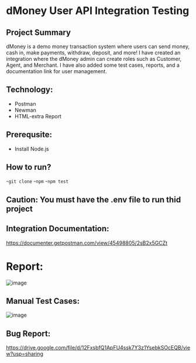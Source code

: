 # dMoney User API Integration Testing

## Project Summary
dMoney is a demo money transaction system where users can send money, cash in, make payments, withdraw, deposit, and more! 
I have created an integration where the dMoney admin can create roles such as Customer, Agent, and Merchant. I have also 
added some test cases, reports, and a documentation link for user management.

## Technology:
- Postman
- Newman
- HTML-extra Report

## Prerequsite:
- Install Node.js

## How to run?
-``` git clone ```
-``` npm ```
-```npm test ```

##  Caution: You must have the .env file to run thid project

## Integration Documentation:
https://documenter.getpostman.com/view/45498805/2sB2x5GCZt

# Report:
![image](https://github.com/user-attachments/assets/09650387-619a-4d93-9aae-5cd5217d14f0)

## Manual Test Cases:
![image](https://github.com/user-attachments/assets/39038b77-ab6a-4221-92ed-be5e5b727aaf)

## Bug Report:
https://drive.google.com/file/d/12FxsbfQ1ApFU4ssk7Y3z1YsebkSOcEQB/view?usp=sharing






